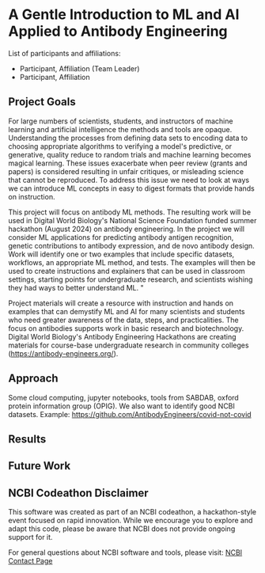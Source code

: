 # A Gentle Introduction to ML and AI Applied to Antibody Engineering

List of participants and affiliations:
- Participant, Affiliation (Team Leader)
- Participant, Affiliation

## Project Goals
For large numbers of scientists, students, and instructors of machine learning and artificial intelligence the methods and tools are opaque. Understanding the processes from defining data sets to encoding data to choosing appropriate algorithms to verifying a model's predictive, or generative, quality reduce to random trials and machine learning becomes magical learning. These issues exacerbate when peer review (grants and papers) is considered resulting in unfair critiques, or misleading science that cannot be reproduced. To address this issue we need to look at ways we can introduce ML concepts in easy to digest formats that provide hands on instruction.

This project will focus on antibody ML methods. The resulting work will be used in Digital World Biology's National Science Foundation funded summer hackathon (August 2024) on antibody engineering. In the project we will consider ML applications for predicting antibody antigen recognition, genetic contributions to antibody expression, and de novo antibody design. Work will identify one or two examples that include specific datasets, workflows, an appropriate ML method, and tests. The examples will then be used to create instructions and explainers that can be used in classroom settings, starting points for undergraduate research, and scientists wishing they had ways to better understand ML.  "

Project materials will create a resource with instruction and hands on examples that can demystify ML and AI for many scientists and students who need greater awareness of the data, steps, and practicalities. The focus on antibodies  supports work in basic research and biotechnology. Digital World Biology's Antibody Engineering Hackathons are creating materials for course-base undergraduate research in community colleges (https://antibody-engineers.org/).


## Approach
Some cloud computing, jupyter notebooks, tools from SABDAB, oxford protein information group (OPIG). We also want to identify good NCBI datasets.
Example: https://github.com/AntibodyEngineers/covid-not-covid

## Results

## Future Work

## NCBI Codeathon Disclaimer
This software was created as part of an NCBI codeathon, a hackathon-style event focused on rapid innovation. While we encourage you to explore and adapt this code, please be aware that NCBI does not provide ongoing support for it.

For general questions about NCBI software and tools, please visit: [NCBI Contact Page](https://www.ncbi.nlm.nih.gov/home/about/contact/)

